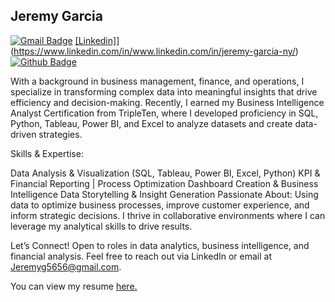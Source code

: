 ## Jeremy Garcia
[![Gmail Badge](https://img.shields.io/badge/-Jeremyg5656@gmail.com-c14438?style=flat&logo=Gmail&logoColor=white&link=mailto:Jeremyg5656@gmail.com)](mailto:Jeremyg5656@gmail.com) 
[[Linkedin]](https://img.shields.io/badge/-www.linkedin.com/in/jeremy-garcia-ny-0072b1?style=flat&logo=Linkedin&logoColor=white&link=https://www.linkedin.com/in/www.linkedin.com/in/jeremy-garcia-ny/)](https://www.linkedin.com/in/www.linkedin.com/in/jeremy-garcia-ny/) [![Github Badge](https://img.shields.io/badge/-JeremyG912-grey?style=flat&logo=github&logoColor=white&link=https://github.com/JeremyG912/)](https://www.github.com/JeremyG912/) <p align='left'>With a background in business management, finance, and operations, I specialize in transforming complex data into meaningful insights that drive efficiency and decision-making. Recently, I earned my Business Intelligence Analyst Certification from TripleTen, where I developed proficiency in SQL, Python, Tableau, Power BI, and Excel to analyze datasets and create data-driven strategies.

Skills & Expertise:

Data Analysis & Visualization (SQL, Tableau, Power BI, Excel, Python)
KPI & Financial Reporting | Process Optimization
Dashboard Creation & Business Intelligence
Data Storytelling & Insight Generation
Passionate About: Using data to optimize business processes, improve customer experience, and inform strategic decisions. I thrive in collaborative environments where I can leverage my analytical skills to drive results.

Let’s Connect! Open to roles in data analytics, business intelligence, and financial analysis. Feel free to reach out via LinkedIn or email at Jeremyg5656@gmail.com.
</p><p align='left'> You can view my resume <a href='https://docs.google.com/document/d/18M3dIGPw_lWXgWI7b8lNWY5wknZiQaPd/edit?usp=sharing&ouid=116815238971191361939&rtpof=true&sd=true ' target=_blank><u>here</u>.</a></p>

